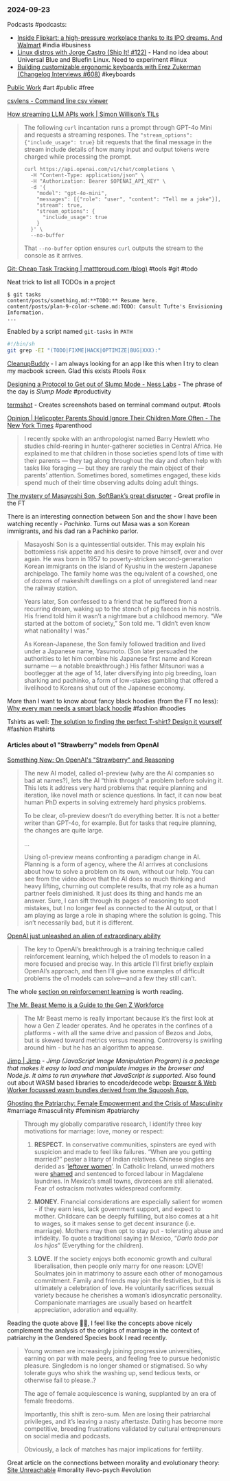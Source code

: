 ### 2024-09-23
Podcasts #podcasts:
- [Inside Flipkart: a high-pressure workplace thanks to its IPO dreams. And Walmart](https://lnns.co/5vm6Nk3uH7Y) #india #business 
- [Linux distros with Jorge Castro (Ship It! #122)](https://changelog.com/shipit/122) - Hand no idea about Universal Blue and Bluefin Linux. Need to experiment #linux 
- [Building customizable ergonomic keyboards with Erez Zukerman (Changelog Interviews #608)](https://changelog.com/podcast/608) #keyboards 

[Public Work](https://public.work/) #art #public #free 

[csvlens - Command line csv viewer](https://github.com/YS-L/csvlens)

[How streaming LLM APIs work | Simon Willison’s TILs](https://til.simonwillison.net/llms/streaming-llm-apis)

> The following `curl` incantation runs a prompt through GPT-4o Mini and requests a streaming respones. The `"stream_options": {"include_usage": true}` bit requests that the final message in the stream include details of how many input and output tokens were charged while processing the prompt.
> 
> ```shell
> curl https://api.openai.com/v1/chat/completions \
>   -H "Content-Type: application/json" \
>   -H "Authorization: Bearer $OPENAI_API_KEY" \
>   -d '{
>     "model": "gpt-4o-mini",
>     "messages": [{"role": "user", "content": "Tell me a joke"}],
>     "stream": true,
>     "stream_options": {
>       "include_usage": true
>     }
>   }' \
>   --no-buffer
> ```
> 
> That `--no-buffer` option ensures `curl` outputs the stream to the console as it arrives.

[Git: Cheap Task Tracking | matttproud.com (blog)](https://matttproud.com/blog/posts/git-tasks.html) #tools #git #todo 

Neat trick to list all TODOs in a project 

```
$ git tasks
content/posts/something.md:**TODO:** Resume here.
content/posts/plan-9-color-scheme.md:TODO: Consult Tufte's Envisioning Information.
...
```

Enabled by a script named `git-tasks` in `PATH`

```sh
#!/bin/sh
git grep -EI "(TODO|FIXME|HACK|OPTIMIZE|BUG|XXX):"
```

[CleanupBuddy](https://insidegui.gumroad.com/l/cleanupbuddy?ref=labnotes.org) - I am always looking for an app like this when I try to clean my macbook screen. Glad this exists #tools #osx 

[Designing a Protocol to Get out of Slump Mode - Ness Labs](https://nesslabs.com/slump-mode) - The phrase of the day is _Slump Mode_ #productivity 

[termshot](https://github.com/homeport/termshot?tab=readme-ov-file) - Creates screenshots based on terminal command output. #tools

[Opinion | Helicopter Parents Should Ignore Their Children More Often - The New York Times](https://www.nytimes.com/2024/09/15/opinion/parenting-helicopter-ignoring.html/) #parenthood 

> I recently spoke with an anthropologist named Barry Hewlett who studies child-rearing in hunter-gatherer societies in Central Africa. He explained to me that children in those societies spend lots of time with their parents — they tag along throughout the day and often help with tasks like foraging — but they are rarely the main object of their parents’ attention. Sometimes bored, sometimes engaged, these kids spend much of their time observing adults doing adult things.

[The mystery of Masayoshi Son, SoftBank’s great disrupter](https://on.ft.com/4dgHxYJ) - Great profile in the FT

There is an interesting connection between Son and the show I have been watching recently - _Pachinko_. Turns out Masa was a son Korean immigrants, and his dad ran a Pachinko parlor.

> Masayoshi Son is a quintessential outsider. This may explain his bottomless risk appetite and his desire to prove himself, over and over again. He was born in 1957 to poverty-stricken second-generation Korean immigrants on the island of Kyushu in the western Japanese archipelago. The family home was the equivalent of a cowshed, one of dozens of makeshift dwellings on a plot of unregistered land near the railway station. 
> 
> Years later, Son confessed to a friend that he suffered from a recurring dream, waking up to the stench of pig faeces in his nostrils. His friend told him it wasn’t a nightmare but a childhood memory. “We started at the bottom of society,” Son told me. “I didn’t even know what nationality I was.” 
> 
> As Korean-Japanese, the Son family followed tradition and lived under a Japanese name, Yasumoto. (Son later persuaded the authorities to let him combine his Japanese first name and Korean surname — a notable breakthrough.) His father Mitsunori was a bootlegger at the age of 14, later diversifying into pig breeding, loan sharking and pachinko, a form of low-stakes gambling that offered a livelihood to Koreans shut out of the Japanese economy.


More than I want to know about fancy black hoodies (from the FT no less): [Why every man needs a smart black hoodie](https://on.ft.com/4errjwC) #fashion #hoodies

Tshirts as well: [The solution to finding the perfect T-shirt? Design it yourself](https://on.ft.com/4gtPYme) #fashion #tshirts 

#### Articles about o1 "Strawberry" models from OpenAI
[Something New: On OpenAI's "Strawberry" and Reasoning](https://www.oneusefulthing.org/p/something-new-on-openais-strawberry)

> The new AI model, called o1-preview (why are the AI companies so bad at names?), lets the AI “think through” a problem before solving it. This lets it address very hard problems that require planning and iteration, like novel math or science questions. In fact, it can now beat human PhD experts in solving extremely hard physics problems.
> 
> To be clear, o1-preview doesn’t do everything better. It is not a better writer than GPT-4o, for example. But for tasks that require planning, the changes are quite large.
> 
> …
> 
> Using o1-preview means confronting a paradigm change in AI. Planning is a form of agency, where the AI arrives at conclusions about how to solve a problem on its own, without our help. You can see from the video above that the AI does so much thinking and heavy lifting, churning out complete results, that my role as a human partner feels diminished. It just does its thing and hands me an answer. Sure, I can sift through its pages of reasoning to spot mistakes, but I no longer feel as connected to the AI output, or that I am playing as large a role in shaping where the solution is going. This isn’t necessarily bad, but it is different.

[OpenAI just unleashed an alien of extraordinary ability](https://www.understandingai.org/p/openai-just-unleashed-an-alien-of)

> The key to OpenAI’s breakthrough is a training technique called reinforcement learning, which helped the o1 models to reason in a more focused and precise way. In this article I’ll first briefly explain OpenAI’s approach, and then I’ll give some examples of difficult problems the o1 models can solve—and a few they still can’t.

The whole [section on reinforcement learning](https://www.understandingai.org/i/149152572/the-trouble-with-imitation-learning) is worth reading.

[The Mr. Beast Memo is a Guide to the Gen Z Workforce](https://kyla.substack.com/p/the-mr-beast-memo-is-a-guide-to-the)

> The Mr Beast memo is really important because it’s the first look at how a Gen Z leader operates. And he operates in the confines of a platforms - with all the same drive and passion of Bezos and Jobs, but is skewed toward metrics versus meaning. Controversy is swirling around him - but he has an algorithm to appease.

[Jimp | Jimp](https://jimp-dev.github.io/jimp/) - _Jimp (JavaScript Image Manipulation Program) is a package that makes it easy to load and manipulate images in the browser and Node.js. It aims to run anywhere that JavaScript is supported._ Also found out about WASM based libraries to encode/decode webp: [Browser & Web Worker focussed wasm bundles derived from the Squoosh App.](https://github.com/jamsinclair/jSquash#readme)

[Ghosting the Patriarchy: Female Empowerment and the Crisis of Masculinity](https://www.ggd.world/p/ghosting-the-patriarchy-female-empowerment) #marriage #masculinity #feminism #patriarchy 

> Through my globally comparative research, I identify three key motivations for marriage: love, money or respect:
> 
> 1. **RESPECT.** In conservative communities, spinsters are eyed with suspicion and made to feel like failures. “When are you getting married?” pester a litany of Indian relatives. Chinese singles are derided as ‘[leftover women](https://en.wikipedia.org/wiki/Sheng_nu)’. In Catholic Ireland, unwed mothers were [shamed](https://en.wikipedia.org/wiki/Magdalene_Laundries_in_Ireland) and sentenced to forced labour in Magdalene laundries. In Mexico’s small towns, divorcees are still alienated. Fear of ostracism motivates widespread conformity.
>     
> 2. **MONEY.** Financial considerations are especially salient for women - if they earn less, lack government support, and expect to mother. Childcare can be deeply fulfilling, but also comes at a hit to wages, so it makes sense to get decent insurance (i.e. marriage). Mothers may then opt to stay put - tolerating abuse and infidelity. To quote a traditional saying in Mexico, “_Darlo todo por los hijos_” (Everything for the children).
>     
> 3. **LOVE.** If the society enjoys both economic growth and cultural liberalisation, then people only marry for one reason: LOVE! Soulmates join in matrimony to assure each other of monogamous commitment. Family and friends may join the festivities, but this is ultimately a celebration of love. He voluntarily sacrifices sexual variety because he cherishes a woman’s idiosyncratic personality. Companionate marriages are usually based on heartfelt appreciation, adoration and equality.

Reading the quote above ☝🏽, I feel like the concepts above nicely complement the analysis of the origins of marriage in the context of patriarchy in the Gendered Species book I read recently.

> Young women are increasingly joining progressive universities, earning on par with male peers, and feeling free to pursue hedonistic pleasure. Singledom is no longer shamed or stigmatised. So why tolerate guys who shirk the washing up, send tedious texts, or otherwise fail to please..?
> 
> The age of female acquiescence is waning, supplanted by an era of female freedoms.  
>   
> Importantly, this shift is zero-sum. Men are losing their patriarchal privileges, and it’s leaving a nasty aftertaste. Dating has become more competitive, breeding frustrations validated by cultural entrepreneurs on social media and podcasts.
> 
> Obviously, a lack of matches has major implications for fertility.


Great article on the connections between morality and evolutionary theory: [Site Unreachable](https://archive.ph/dewUo#selection-2063.0-2070.0) #morality #evo-psych #evolution 